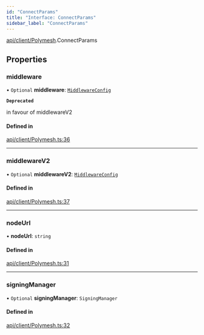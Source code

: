 ```yaml
---
id: "ConnectParams"
title: "Interface: ConnectParams"
sidebar_label: "ConnectParams"
---
```


[api/client/Polymesh](../../../../../modules/API/Client/Polymesh/Polymesh.md).ConnectParams

## Properties

### middleware

• `Optional` **middleware**: [`MiddlewareConfig`](../../../../Types/MiddlewareConfig/MiddlewareConfig.md)

**`Deprecated`**

 in favour of middlewareV2

#### Defined in

[api/client/Polymesh.ts:36](https://github.com/F-OBrien/polymesh-sdk/blob/012f1745/src/api/client/Polymesh.ts#L36)

___

### middlewareV2

• `Optional` **middlewareV2**: [`MiddlewareConfig`](../../../../Types/MiddlewareConfig/MiddlewareConfig.md)

#### Defined in

[api/client/Polymesh.ts:37](https://github.com/F-OBrien/polymesh-sdk/blob/012f1745/src/api/client/Polymesh.ts#L37)

___

### nodeUrl

• **nodeUrl**: `string`

#### Defined in

[api/client/Polymesh.ts:31](https://github.com/F-OBrien/polymesh-sdk/blob/012f1745/src/api/client/Polymesh.ts#L31)

___

### signingManager

• `Optional` **signingManager**: `SigningManager`

#### Defined in

[api/client/Polymesh.ts:32](https://github.com/F-OBrien/polymesh-sdk/blob/012f1745/src/api/client/Polymesh.ts#L32)
